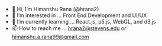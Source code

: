 - 👋 Hi, I’m Himanshu Rana (@hrana2) 
- 👀 I’m interested in ... Front End Development and UI/UX
- 🌱 I’m currently learning ... React.js, p5.js, WebGL, and d3.js 
- 📫 How to reach me ... hrana2@stevens.edu or himanshu.a.rana99@gmail.com

<!---
hrana2/hrana2 is a ✨ special ✨ repository because its `README.md` (this file) appears on your GitHub profile.
You can click the Preview link to take a look at your changes.
--->
